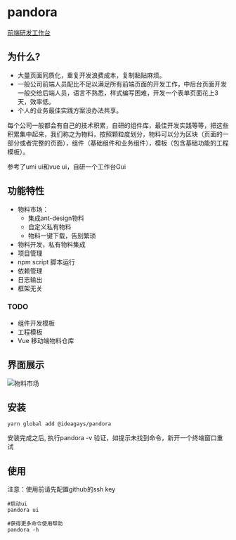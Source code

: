 # pandora

[前端研发工作台](https://ideagay.github.io/pandora-doc/)

## 为什么?

* 大量页面同质化，重复开发浪费成本，复制黏贴麻烦。
* 一般公司前端人员配比不足以满足所有前端页面的开发工作，中后台页面开发一般交给后端人员，语言不熟悉，样式编写困难，开发一个表单页面花上3天，效率低。
* 个人的业务最佳实践方案没办法共享。

每个公司一般都会有自己的技术积累，自研的组件库，最佳开发实践等等，把这些积累集中起来，我们称之为物料，按照颗粒度划分，物料可以分为区块（页面的一部分或者完整的页面），组件（基础组件和业务组件），模板（包含基础功能的工程模板）。

参考了umi ui和vue ui，自研一个工作台Gui

## 功能特性

* 物料市场：
    * 集成ant-design物料
    * 自定义私有物料
    * 物料一键下载，告别繁琐
* 物料开发，私有物料集成
* 项目管理
* npm script 脚本运行
* 依赖管理
* 日志输出
* 框架无关

### TODO

* 组件开发模板
* 工程模板
* Vue 移动端物料仓库


## 界面展示

![物料市场](//img.souche.com/f2e/7f99f7f3e26967adaf208d0d5cbaacd1.jpg)


## 安装

```
yarn global add @ideagays/pandora
```

安装完成之后, 执行pandora -v 验证，如提示未找到命令，新开一个终端窗口重试

## 使用

注意：使用前请先配置github的ssh key

```
#启动ui
pandora ui

#获得更多命令使用帮助
pandora -h
```

